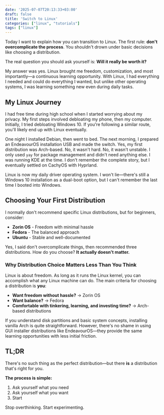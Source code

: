 ```yaml
---
date: '2025-07-07T20:13:33+03:00'
draft: false
title: 'Switch to Linux'
categories: ["linux", "tutorials"]
tags: ["linux"]
---
```


Today I want to explain how you can transition to Linux. The first rule: **don't overcomplicate the process**. You shouldn't drown under basic decisions like choosing a distribution.

The real question you should ask yourself is: **Will it really be worth it?**

My answer was yes. Linux brought me freedom, customization, and most importantly—a continuous learning opportunity. With Linux, I had everything I needed and could do everything I wanted, but unlike other operating systems, I was learning something new even during daily tasks.

## My Linux Journey

I had free time during high school when I started worrying about my privacy. My first steps involved debloating my phone, then my computer. Initially, I tried debloating Windows 10. If you're following a similar route, you'll likely end up with Linux eventually.

One night I installed Debian, then went to bed. The next morning, I prepared an EndeavourOS installation USB and made the switch. Yes, my first distribution was Arch-based. No, it wasn't hard. No, it wasn't unstable. I only used `yay` for package management and didn't need anything else. I was running KDE at the time. I don't remember the complete story, but I eventually settled on CachyOS with Hyprland.

Linux is now my daily driver operating system. I won't lie—there's still a Windows 10 installation as a dual-boot option, but I can't remember the last time I booted into Windows.

## Choosing Your First Distribution

I normally don't recommend specific Linux distributions, but for beginners, consider:

- **Zorin OS** - Freedom with minimal hassle
- **Fedora** - The balanced approach  
- **Ubuntu** - Stable and well-documented

Yes, I said don't overcomplicate things, then recommended three distributions. How do you choose? **It actually doesn't matter.**

### Why Distribution Choice Matters Less Than You Think

Linux is about freedom. As long as it runs the Linux kernel, you can accomplish what any Linux machine can do. The main criteria for choosing a distribution is **you**:

- **Want freedom without hassle?** → Zorin OS
- **Want balance?** → Fedora  
- **Comfortable with tinkering, learning, and investing time?** → Arch-based distributions

If you understand disk partitions and basic system concepts, installing vanilla Arch is quite straightforward. However, there's no shame in using GUI installer distributions like EndeavourOS—they provide the same learning opportunities with less initial friction.

## TL;DR


There's no such thing as the perfect distribution—but there **is** a distribution that's right for you.

**The process is simple:**
1. Ask yourself what you need
2. Ask yourself what you want  
3. Start

Stop overthinking. Start experimenting.
